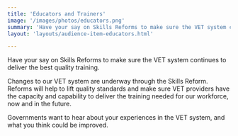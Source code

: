 ```yaml
---
title: 'Educators and Trainers'
image: '/images/photos/educators.png'
summary: 'Have your say on Skills Reforms to make sure the VET system continues to deliver the best quality training.'
layout: 'layouts/audience-item-educators.html'

---
```

Have your say on Skills Reforms to make sure the VET system continues to deliver the best quality training.

Changes to our VET system are underway through the Skills Reform. Reforms will help to lift quality standards and make sure VET providers have the capacity and capability to deliver the training needed for our workforce, now and in the future.

Governments want to hear about your experiences in the VET system, and what you think could be improved.
